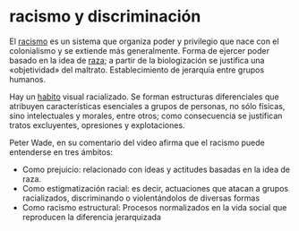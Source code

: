 # racismo y discriminación

El [racismo](racismo.md) es un sistema que organiza poder y privilegio que nace con el colonialismo y se extiende más generalmente. Forma de ejercer poder basado en la idea de [raza](raza.md); a partir de la biologización se justifica una «objetividad» del maltrato. Establecimiento de jerarquía entre grupos humanos.

Hay un [habito](habito.md) visual racializado. Se forman estructuras diferenciales que atribuyen características esenciales a grupos de personas, no sólo físicas, sino intelectuales y morales, entre otros; como consecuencia se justifican tratos excluyentes, opresiones y explotaciones.

Peter Wade, en su comentario del video afirma que el racismo puede entenderse en tres ámbitos:

* Como prejuicio: relacionado con ideas y actitudes basadas en la idea de raza.
* Como estigmatización racial: es decir, actuaciones que atacan a grupos racializados, discriminando o violentándolos de diversas formas
* Como racismo estructural: Procesos normalizados en la vida social que reproducen la diferencia jerarquizada
